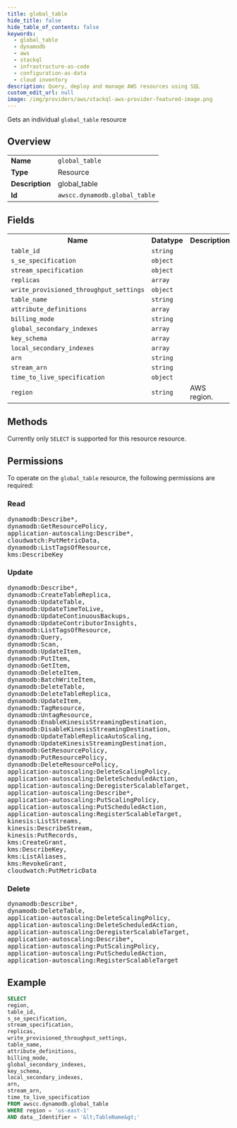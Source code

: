 ```yaml
---
title: global_table
hide_title: false
hide_table_of_contents: false
keywords:
  - global_table
  - dynamodb
  - aws
  - stackql
  - infrastructure-as-code
  - configuration-as-data
  - cloud inventory
description: Query, deploy and manage AWS resources using SQL
custom_edit_url: null
image: /img/providers/aws/stackql-aws-provider-featured-image.png
---
```

Gets an individual <code>global_table</code> resource

## Overview
<table><tbody>
<tr><td><b>Name</b></td><td><code>global_table</code></td></tr>
<tr><td><b>Type</b></td><td>Resource</td></tr>
<tr><td><b>Description</b></td><td>global_table</td></tr>
<tr><td><b>Id</b></td><td><code>awscc.dynamodb.global_table</code></td></tr>
</tbody></table>

## Fields
<table><tbody>
<tr><th>Name</th><th>Datatype</th><th>Description</th></tr>
<tr><td><code>table_id</code></td><td><code>string</code></td><td></td></tr>
<tr><td><code>s_se_specification</code></td><td><code>object</code></td><td></td></tr>
<tr><td><code>stream_specification</code></td><td><code>object</code></td><td></td></tr>
<tr><td><code>replicas</code></td><td><code>array</code></td><td></td></tr>
<tr><td><code>write_provisioned_throughput_settings</code></td><td><code>object</code></td><td></td></tr>
<tr><td><code>table_name</code></td><td><code>string</code></td><td></td></tr>
<tr><td><code>attribute_definitions</code></td><td><code>array</code></td><td></td></tr>
<tr><td><code>billing_mode</code></td><td><code>string</code></td><td></td></tr>
<tr><td><code>global_secondary_indexes</code></td><td><code>array</code></td><td></td></tr>
<tr><td><code>key_schema</code></td><td><code>array</code></td><td></td></tr>
<tr><td><code>local_secondary_indexes</code></td><td><code>array</code></td><td></td></tr>
<tr><td><code>arn</code></td><td><code>string</code></td><td></td></tr>
<tr><td><code>stream_arn</code></td><td><code>string</code></td><td></td></tr>
<tr><td><code>time_to_live_specification</code></td><td><code>object</code></td><td></td></tr>
<tr><td><code>region</code></td><td><code>string</code></td><td>AWS region.</td></tr>

</tbody></table>

## Methods
Currently only <code>SELECT</code> is supported for this resource resource.

## Permissions

To operate on the <code>global_table</code> resource, the following permissions are required:

### Read
<pre>
dynamodb:Describe*,
dynamodb:GetResourcePolicy,
application-autoscaling:Describe*,
cloudwatch:PutMetricData,
dynamodb:ListTagsOfResource,
kms:DescribeKey</pre>

### Update
<pre>
dynamodb:Describe*,
dynamodb:CreateTableReplica,
dynamodb:UpdateTable,
dynamodb:UpdateTimeToLive,
dynamodb:UpdateContinuousBackups,
dynamodb:UpdateContributorInsights,
dynamodb:ListTagsOfResource,
dynamodb:Query,
dynamodb:Scan,
dynamodb:UpdateItem,
dynamodb:PutItem,
dynamodb:GetItem,
dynamodb:DeleteItem,
dynamodb:BatchWriteItem,
dynamodb:DeleteTable,
dynamodb:DeleteTableReplica,
dynamodb:UpdateItem,
dynamodb:TagResource,
dynamodb:UntagResource,
dynamodb:EnableKinesisStreamingDestination,
dynamodb:DisableKinesisStreamingDestination,
dynamodb:UpdateTableReplicaAutoScaling,
dynamodb:UpdateKinesisStreamingDestination,
dynamodb:GetResourcePolicy,
dynamodb:PutResourcePolicy,
dynamodb:DeleteResourcePolicy,
application-autoscaling:DeleteScalingPolicy,
application-autoscaling:DeleteScheduledAction,
application-autoscaling:DeregisterScalableTarget,
application-autoscaling:Describe*,
application-autoscaling:PutScalingPolicy,
application-autoscaling:PutScheduledAction,
application-autoscaling:RegisterScalableTarget,
kinesis:ListStreams,
kinesis:DescribeStream,
kinesis:PutRecords,
kms:CreateGrant,
kms:DescribeKey,
kms:ListAliases,
kms:RevokeGrant,
cloudwatch:PutMetricData</pre>

### Delete
<pre>
dynamodb:Describe*,
dynamodb:DeleteTable,
application-autoscaling:DeleteScalingPolicy,
application-autoscaling:DeleteScheduledAction,
application-autoscaling:DeregisterScalableTarget,
application-autoscaling:Describe*,
application-autoscaling:PutScalingPolicy,
application-autoscaling:PutScheduledAction,
application-autoscaling:RegisterScalableTarget</pre>


## Example
```sql
SELECT
region,
table_id,
s_se_specification,
stream_specification,
replicas,
write_provisioned_throughput_settings,
table_name,
attribute_definitions,
billing_mode,
global_secondary_indexes,
key_schema,
local_secondary_indexes,
arn,
stream_arn,
time_to_live_specification
FROM awscc.dynamodb.global_table
WHERE region = 'us-east-1'
AND data__Identifier = '&lt;TableName&gt;'
```
